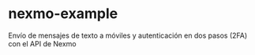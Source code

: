 # nexmo-example
Envío de mensajes de texto a móviles y autenticación en dos pasos (2FA) con el API de Nexmo
